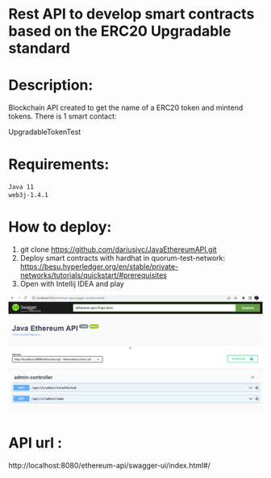 # Rest API to develop smart contracts based on the ERC20 Upgradable standard

# Description:
Blockchain API created to get the name of a ERC20 token and mintend tokens.
There is 1 smart contact:

UpgradableTokenTest

# Requirements:

```shell
Java 11
web3j-1.4.1
```

# How to deploy:
1. git clone https://github.com/dariusjvc/JavaEthereumAPI.git
2. Deploy smart contracts with hardhat in quorum-test-network:
   https://besu.hyperledger.org/en/stable/private-networks/tutorials/quickstart/#prerequisites
3. Open with Intellij IDEA and play


![img.png](img.png)

# API url :
http://localhost:8080/ethereum-api/swagger-ui/index.html#/





